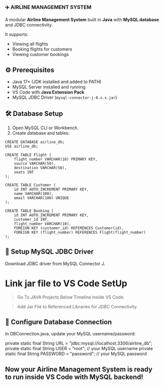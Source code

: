 ###  ✈️ AIRLINE MANAGEMENT SYSTEM


A modular **Airline Management System** built in **Java** with **MySQL database** and JDBC connectivity.

It supports:
- Viewing all flights
- Booking flights for customers
- Viewing customer bookings


## ⚙️ Prerequisites

- Java 17+ (JDK installed and added to PATH)
- MySQL Server installed and running
- VS Code with **Java Extension Pack**
- MySQL JDBC Driver (`mysql-connector-j-8.x.x.jar`)


## 🛠 Database Setup

1. Open MySQL CLI or Workbench.
2. Create database and tables:

```
CREATE DATABASE airline_db;
USE airline_db;

CREATE TABLE Flight (
    flight_number VARCHAR(10) PRIMARY KEY,
    source VARCHAR(50),
    destination VARCHAR(50),
    seats INT
);

CREATE TABLE Customer (
    id INT AUTO_INCREMENT PRIMARY KEY,
    name VARCHAR(100),
    email VARCHAR(100) UNIQUE
);

CREATE TABLE Booking (
    id INT AUTO_INCREMENT PRIMARY KEY,
    customer_id INT,
    flight_number VARCHAR(10),
    FOREIGN KEY (customer_id) REFERENCES Customer(id),
    FOREIGN KEY (flight_number) REFERENCES Flight(flight_number)
);
```

## 🔌 Setup MySQL JDBC Driver

Download JDBC driver from MySQL Connector J.
# Link jar file to VS Code SetUp
> Go To JAVA Projects Below Timeline inside VS Code.

> Add Jar File to Referenced Libraries for JDBC Connectivity.

## 🔑 Configure Database Connection

In DBConnection.java, update your MySQL username/password:

private static final String URL = "jdbc:mysql://localhost:3306/airline_db";
private static final String USER = "root";        // your MySQL username
private static final String PASSWORD = "password"; // your MySQL password


## Now your Airline Management System is ready to run inside VS Code with MySQL backend!
